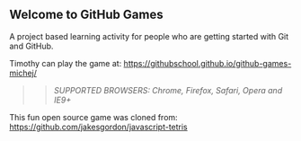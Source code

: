 ## Welcome to GitHub Games

A project based learning activity for people who are getting started with Git and GitHub.

Timothy can play the game at: https://githubschool.github.io/github-games-michej/

>> _*SUPPORTED BROWSERS*: Chrome, Firefox, Safari, Opera and IE9+_

This fun open source game was cloned from: https://github.com/jakesgordon/javascript-tetris
